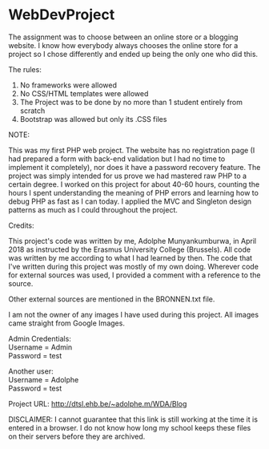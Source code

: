 # WebDevProject

The assignment was to choose between an online store or a blogging website.
I know how everybody always chooses the online store for a project so I chose differently 
and ended up being the only one who did this. 

The rules:
1. No frameworks were allowed
2. No CSS/HTML templates were allowed
3. The Project was to be done by no more than 1 student entirely from scratch
4. Bootstrap was allowed but only its .CSS files

NOTE:

This was my first PHP web project.
The website has no registration page 
(I had prepared a form with back-end validation but I had no time to implement it completely), 
nor does it have a password recovery feature.
The project was simply intended for us prove we had mastered raw PHP to a certain degree.
I worked on this project for about 40-60 hours, counting the hours I spent understanding 
the meaning of PHP errors and learning how to debug PHP as fast as I can today.
I applied the MVC and Singleton design patterns as much as I could throughout the project.

Credits:

This project's code was written by me, Adolphe Munyankumburwa, in April 2018 
as instructed by the Erasmus University College (Brussels).
All code was written by me according to what I had learned by then.
The code that I've written during this project was mostly of my own doing.
Wherever code for external sources was used, I provided a comment with a reference to the source.

Other external sources are mentioned in the BRONNEN.txt file.

I am not the owner of any images I have used during this project.
All images came straight from Google Images.

Admin Credentials:<br/>
Username = Admin<br/>
Password  = test

Another user:<br/>
Username = Adolphe<br/>
Password = test

Project URL:  http://dtsl.ehb.be/~adolphe.m/WDA/Blog

DISCLAIMER:
I cannot guarantee that this link is still working at the time it is entered in a browser. 
I do not know how long my school keeps these files on their servers before they are archived.
